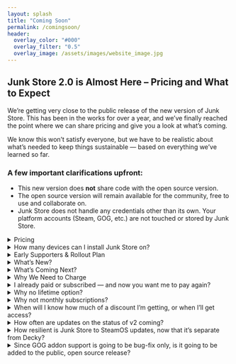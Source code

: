```yaml
---
layout: splash
title: "Coming Soon"
permalink: /comingsoon/
header:
  overlay_color: "#000"
  overlay_filter: "0.5"
  overlay_image: /assets/images/website_image.jpg
---
```

<div class="spacer mt-4"></div>

<h2>Junk Store 2.0 is Almost Here – Pricing and What to Expect</h2>

<p>We’re getting very close to the public release of the new version of Junk Store. This has been in the works for over a year, and we’ve finally reached the point where we can share pricing and give you a look at what’s coming.</p>

<p>We know this won’t satisfy everyone, but we have to be realistic about what’s needed to keep things sustainable — based on everything we’ve learned so far.</p>

<h3>A few important clarifications upfront:</h3>
<ul>
  <li>This new version does <strong>not</strong> share code with the open source version.</li>
  <li>The open source version will remain available for the community, free to use and collaborate on.</li>
  <li>Junk Store does not handle any credentials other than its own. Your platform accounts (Steam, GOG, etc.) are not touched or stored by Junk Store.</li>
</ul>

<details class="faq-box">
  <summary>Pricing</summary>
  <p>After a lot of thought (and number crunching), here’s where we’ve landed:</p>
  <ul>
    <li><strong>$40 (USD)</strong> for 12 months of updates</li>
    <li>Includes all extension presets (currently GOG, Epic, and Amazon — more to come)</li>
    <li>You keep everything released during your subscription</li>
    <li>Renewals are $40 for another 12 months of updates</li>
    <li>7-day free trial</li>
    <li>Stripe handles billing — cancel anytime during the trial</li>
  </ul>

  We don’t have a firm public release date just yet — but it’s close.<br>
  Right now, we’re focused on final polish and making sure everything is ready for early adopters.<br>
  Thanks again to everyone who’s been on this journey with us — we’re nearly there.<br><br>
  <em>In the immortal words of Wayne & Garth: Game on.</em>
</details>

<details class="faq-box">
  <summary>How many devices can I install Junk Store on?</summary>
  <p>
    You can install Junk Store on up to <strong>five</strong> devices under a single license. We think this strikes a fair balance between flexibility and sustainability.
  </p>
</details>

<details class="faq-box">
  <summary>Early Supporters & Rollout Plan</summary>
  <p>To thank our existing users and supporters, we’ll begin onboarding them first. Due to hosting and bandwidth costs, we’re rolling out in waves to stay sustainable. Based on past download volumes, an immediate public launch would burn through our budget fast — and we want to do this right.
  </p>
  <p>If you’ve previously purchased or contributed, you’ll be eligible for a <strong>discount</strong> that reflects your support. This is our way of saying thanks for backing the project early.</p>
  <p>We also expect the first couple of weeks to be a bit bumpy — this is all new code, and no software survives first contact with real users. Scaling gradually helps us support everyone properly and fix issues as they come up.</p>
</details>

<details class="faq-box">
  <summary>What’s New?</summary>
  <p>This version is fully standalone — no more Decky required.</p>
  <ul>
  <li>Major performance boost</li>
  <li>Amazon support</li>
  <li>Download queue</li>
  <li>Simplified extension generation (no coding needed)</li>
  <li>1,000 game tab limit (up from 100)</li>
  <li>Built-in dependency installer (no more Proton Tricks)</li>
  <li>Localisation support for games</li>
  <li>Big stability improvements — just 2 breakages since October (neither affected Steam)</li>
  <li>Push L3+R3 to open the UI instantly</li>
  <li>…and more</li>
</ul>
<p>This is a complete rebuild based on everything we learned from the Decky version. It’s been rock solid in internal use and with testers.</p>
<table style="width:100%; table-layout:fixed;">
    <thead>
      <tr>
        <th style="width:33%;">Feature</th>
        <th style="width:33%;">Decky Version</th>
        <th style="width:33%;">Paid Version</th>
      </tr>
    </thead>
    <tbody>
      <tr><td>Epic</td><td>✅ Yes</td><td>✅ Yes</td></tr>
      <tr><td>UMU Fixes</td><td>✅Yes</td><td>✅ Yes</td></tr>
      <tr><td>GOG</td><td>💰 Paid</td><td>✅ Yes</td></tr>
      <tr><td>Amazon</td><td>❌ No</td><td>✅ Yes</td></tr>
      <tr><td>Download queue</td><td>❌ No</td><td>✅ Yes</td></tr>
      <tr><td>Emulators</td><td>❌ No</td><td>✅ Yes</td></tr>     
      <tr><td>ROM download support</td><td>❌ No</td><td>✅ Yes</td></tr>
      <tr><td>GOG DOS games</td><td>❌ No</td><td>✅ Yes</td></tr>
      <tr><td>GOG ScummVM games</td><td>❌ No</td><td>✅ Yes</td></tr>
      <tr><td>Built-in extension updates</td><td>❌ No</td><td>✅ Yes</td></tr>
      <tr><td>Built-in help</td><td>❌ No</td><td>✅ Yes</td></tr>
      <tr><td>Offline artwork cache</td><td>❌ No</td><td>✅ Yes (per extension)</td></tr>
      <tr><td>Change game language</td><td>❌ No</td><td>✅ Yes</td></tr>
      <tr><td>Selective DLC install</td><td>❌ No</td><td>✅ Yes</td></tr>
      <tr><td>Change launcher per game</td><td>❌ No</td><td>✅ Yes</td></tr>
      <tr><td>Custom script hooks</td><td>❌ No</td><td>✅ Yes</td></tr>
      <tr><td>Cloud saves</td><td>❌ No</td><td>⚠️ Experimental</td></tr>
      <tr><td>Access Junk Store</td><td>📥 Decky menu</td><td>🎮 L3+R3 or Ctrl+3</td></tr>
      <tr><td>Releases</td><td>🔧 Decky process</td><td>🚀 Direct</td></tr>
      <tr><td>Performance</td><td>💯 100 games/tab</td><td>🔟🔟🔟 1000 games/tab</td></tr>
      <tr><td>Tinkering</td><td>🔒 Limited</td><td>🔧 Extensive</td></tr>
      <tr><td>Open extensibility</td><td>🧩 All code</td><td>🪄 Generator + code</td></tr>
      <tr><td>Game dependency install</td><td>🛠️ Manual<br>🧪 Proton Tricks</td><td>⚙️ Built-in<br>🛠️ Manual<br>🧪 Proton Tricks</td></tr>
      <tr><td>Custom extensions</td><td>👨‍💻 Manual coding</td><td>🧙 Wizard-supported</td></tr>
      <tr><td>Customise extensions</td><td>💻 Code heavy</td><td>🧠 Generated + hooks</td></tr>
    </tbody>
  </table>
</details>

<details class="faq-box">
  <summary>What’s Coming Next?</summary>
  <p>If launch goes well, here’s what we plan to add:</P>
  <ul>
  <li>Itch.io support first (and EA, Ubisoft, Battle.net if viable)</li>
  <li>Cloud saves (done right — failure is not an option)</li>
  <li>Game-specific presets</li>
  <li>Better extension creation tools</li>
  <li>Community extension sharing</li>
  <li>Full UI localisation</li>
  <li>Automated updates</li>
  <li>And more as the platform matures</li>
</ul>
</details>

<details class="faq-box">
  <summary>Why We Need to Charge</summary>
  <p>Over <strong>250,000 people</strong> downloaded the free version of Junk Store. While not all will upgrade, we have to plan for the possibility that many will at least try the new version — and trying has a cost.</p>
  <p>There are over <strong>5 million Steam Deck users</strong>. If even a fraction of them download the installer (which is <strong>~100MB</strong>), that’s <strong>terabytes of bandwidth</strong>. And it doesn’t stop there: each user may make 20–30 server requests per day, depending on usage. Those requests cost money — and at scale, it adds up <em>very</em> fast.</p>
  <p>We want every user to get a <strong>7-day free trial</strong> — but those trials still incur real backend costs.</p>
  <p>And that’s just infrastructure. We’d love to grow the team and build bigger features like <strong>cloud saves, community sharing,</strong> and <strong>automated updates</strong> — but developers and testers aren’t free.</p>
  <p>Since we can’t predict how many people will pay, we’ve had to base our pricing model on the <strong>users who’ve already contributed</strong> — meaning their purchases need to cover trials, servers, and support. That’s why the pricing isn’t just a “nice-to-have” — it’s the only way to scale sustainably.</p>
</details>

<details class="faq-box">
  <summary>I already paid or subscribed — and now you want me to pay again?</summary>
  <p><strong>No — not unless you choose to upgrade.</strong></p>

  <p>
    If you supported us before the public rollout of the new version, we’ll offer you a discount as a thank you. We're doing our best to be fair — both to our users and to ourselves. We know how hard it is to earn money. We're in the same boat, putting in long hours to build something valuable — not to squeeze anyone dry.
  </p>

  <p><strong>You’re not expected to repurchase anything.</strong></p>

  <ul>
    <li>If you bought the GOG extension, it remains yours.</li>
    <li>If you’re happy with the existing Decky version, keep using it — it’s still available and supported.</li>
  </ul>

  <p>
    The only time you’ll need to pay is if you want to upgrade to the new version. It’s a completely rewritten app — independent of Decky, faster, more robust, and built from scratch to deliver more.
  </p>

  <p><strong>But that’s optional. No pressure.</strong></p>
</details>

<details class="faq-box">
  <summary>Why no lifetime option?</summary>
  <p>
    We’ve seriously thought about it — but whose lifetime do you mean?<br>
    Yours? The developer’s? The Steam Deck’s? The software’s (v2, v3, or beyond)?
  </p>

  <p>
    What if Valve discontinues the Steam Deck or changes how Steam works? You’d end up paying for “lifetime” access to something that may no longer be usable.
  </p>

  <p>
    Tech changes fast, and long-term promises aren’t realistic. That’s why we offer 12 months of updates from your purchase date — including any major version releases during that time.
  </p>

  <p>
    After those 12 months, you keep full access to the version you have. There’s no “kill switch” — it just stops updating unless you renew.
  </p>
</details>

<details class="faq-box">
  <summary>Why not monthly subscriptions?</summary>
  <p>
    We don’t like them either. To offer monthly billing, we’d need strict licensing and always-online checks. That could mean losing access to Junk Store and your games when the subscription ends — and we don’t want that.
  </p>
  <p>Instead, we offer annual subscriptions with:</p>
  <ul>
    <li>A full 7-day free trial</li>
    <li>Clear expectations and no future promises you’re paying for</li>
    <li>No pressure — if it’s not for you, walk away, no hard feelings</li>
  </ul>
  <p>
    This isn’t about greed. We’re a small, independent team with no investors or funding. If the project grows, we’ll drop the price. But for now, we need to make sure it survives.
  </p>
</details>

<details class="faq-box">
  <summary>When will I know how much of a discount I’m getting, or when I’ll get access?</summary>
  <p>
    Each user’s discount is tailored based on their individual support history — some gave more, and we’ve tried to reflect that in kind. You’ll see your discount when you sign up for the trial.
  </p>
  <p>
    That said, the data we had to work with wasn’t perfect. Some of it required manual sorting, so if your discount doesn’t look right, please reach out — we want to make sure everyone is treated fairly.
  </p>
</details>

<details class="faq-box">
  <summary>How often are updates on the status of v2 coming?</summary>
  <p>
    Now that we control the full release cycle, we can push updates more frequently and with less friction. While we can’t guarantee weekly or monthly updates, separating Extensions from the core plugin means fixes can roll out fast.
  </p>
  <p>
    With the new system, a fix could reach users in as little as five minutes (though real-world QA slows this a bit). We’re also building out stable, beta, and dev release streams for those who want the latest features early.
  </p>
  <p>
    The pipeline’s still being refined, and since it’s currently a one-person effort, hiring help is a top priority.
  </p>
</details>

<details class="faq-box">
  <summary>How resilient is Junk Store to SteamOS updates, now that it’s separate from Decky?</summary>
  <p>
    Junk Store doesn’t rely on Decky Loader. Instead, it uses a lightweight system called <strong>junk-loader</strong>, built to be more resilient with SteamOS updates.
  </p>
  <p>
    Unlike Decky, junk-loader runs as a user-mode systemd service, meaning:
    <ul>
      <li>No <code>sudo</code> access or password required</li>
      <li>Cleaner system integration</li>
      <li>No conflicts if Decky is also installed</li>
    </ul>
  </p>
  <p>
    This approach avoids many of the breakages Decky users face and lets us push fixes more quickly.
  </p>
  <p>
    Since switching to our own loader, Junk Store has only broken three times — and never in a way that took Steam down with it. Even when things glitched, Steam kept running, and users weren’t locked out of their games.
  </p>
  <p>
    It’s impossible to fully predict what Valve will change in future updates, but because our system is much smaller and more focused than Decky’s, we’re less exposed to breakages. We don’t have to support hundreds of plugins, so we can move faster when things do change.
  </p>
  <p>
    We often catch issues before they reach stable builds, and we're working toward automated recovery updates, so if something breaks, it can “self-heal” without requiring action from you. That said, we’ll roll this out carefully — auto-updates can be risky if not done right, and we want to make sure they’re safe before enabling them for everyone.
  </p>
</details>

<details class="faq-box">
  <summary>Since GOG addon support is going to be bug-fix only, is it going to be added to the public, open source release?</summary>
  <p>
    We’re using the GOG addon as a canary in the coal mine. If enough people continue to support it by purchasing, that sends a clear signal we should keep investing time into both the GOG addon and maintaining the open-source code. However, if sales drop off significantly, it will indicate we can safely scale back or stop work on the open-source version without jeopardizing the project’s sustainability. We will keep the door open on this and revisit it in the future though. It all comes down to sustainability.
  </p>
  <strong>If not, will it be made clear to people that they’re purchasing something that’s receiving maintenance updates only?</strong>
  <p>
    Yes — we’ll be upfront about that. The GOG addon will continue to receive bug fixes and essential maintenance, but we’re not actively adding new features at this time. The older system is much more time-intensive to work with compared to our new version, which automates much of the heavy lifting. That’s where our focus currently lies, though we’ll keep reassessing based on user demand and available resources.<br><br>
    It’s important to understand that some features users want are simply too large to build within the limitations of the existing GOG extension. While backporting features from the new version would be nice, it would require roughly ten times the effort due to the new tooling and rearchitected design centered around it.
  </p>
</details>
